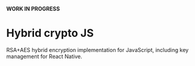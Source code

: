 **WORK IN PROGRESS**
# Hybrid crypto JS
RSA+AES hybrid encryption implementation for JavaScript, including key management for React Native.
